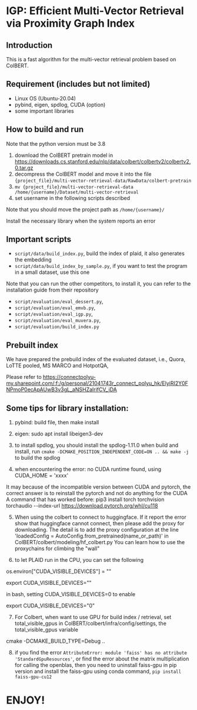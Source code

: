# IGP: Efficient Multi-Vector Retrieval via Proximity Graph Index
## Introduction
This is a fast algorithm for the multi-vector retrieval problem based on ColBERT.

## Requirement (includes but not limited)

- Linux OS (Ubuntu-20.04)
- pybind, eigen, spdlog, CUDA (option)
- some important libraries 

## How to build and run

Note that the python version must be 3.8

1. download the ColBERT pretrain model in https://downloads.cs.stanford.edu/nlp/data/colbert/colbertv2/colbertv2.0.tar.gz
2. decompress the ColBERT model and move it into the file `{project_file}/multi-vector-retrieval-data/RawData/colbert-pretrain`
3. `mv {project_file}/multi-vector-retrieval-data /home/{username}/Dataset/multi-vector-retrieval`
4. set username in the following scripts described

Note that you should move the project path as `/home/{username}/`

Install the necessary library when the system reports an error

## Important scripts

- `script/data/build_index.py`, build the index of plaid, it also generates the embedding 
- `script/data/build_index_by_sample.py`, if you want to test the program in a small dataset, use this one

Note that you can run the other competitors, to install it, you can refer to the installation guide from their repository

- `script/evaluation/eval_dessert.py`, 
- `script/evaluation/eval_emvb.py`, 
- `script/evaluation/eval_igp.py`, 
- `script/evaluation/eval_muvera.py`,
- `script/evaluation/build_index.py`

## Prebuilt index

We have prepared the prebuild index of the evaluated dataset, i.e., Quora, LoTTE pooled, MS MARCO and HotpotQA, 

Please refer to https://connectpolyu-my.sharepoint.com/:f:/g/personal/21041743r_connect_polyu_hk/ElyiRI2Y0FNPmoP0ecApAUwB3v3gL_aNSHZaIrifCV_jDA

## Some tips for library installation:

1. pybind: build file, then make install

2. eigen: sudo apt install libeigen3-dev

3. to install spdlog, you should install the spdlog-1.11.0
when build and install, run `cmake -DCMAKE_POSITION_INDEPENDENT_CODE=ON .. && make -j` to build the spdlog

4. when encountering the error: no CUDA runtime found, using CUDA_HOME = 'xxxx'

It may because of the incompatible version between CUDA and pytorch, the correct answer is to reinstall the pytorch and not do anything for the CUDA
A command that has worked before:
pip3 install torch torchvision torchaudio --index-url https://download.pytorch.org/whl/cu118

5. When using the colbert to connect to huggingface. If it report the error show that huggingface cannot connect, then please add the proxy for downloading.
The detail is to add the proxy configuration at the line 'loadedConfig  = AutoConfig.from_pretrained(name_or_path)' in ColBERT/colbert/modeling/hf_colbert.py
You can learn how to use the proxychains for climbing the "wall"

6. to let PLAID run in the CPU, you can set the following

 os.environ["CUDA_VISIBLE_DEVICES"] = ""

 export CUDA_VISIBLE_DEVICES=""

 in bash, setting CUDA_VISIBLE_DEVICES=0 to enable

 export CUDA_VISIBLE_DEVICES="0"

7. For Colbert, when want to use GPU for build index / retrieval, set total_visible_gpus in ColBERT/colbert/infra/config/settings, the total_visible_gpus variable

cmake -DCMAKE_BUILD_TYPE=Debug ..

8. if you find the error `AttributeError: module 'faiss' has no attribute 'StandardGpuResources'`, or find the error about the matrix multiplication for calling the openblas, then you need to uninstall faiss-gpu in pip version and install the faiss-gpu using conda command, `pip install faiss-gpu-cu12`

# ENJOY!